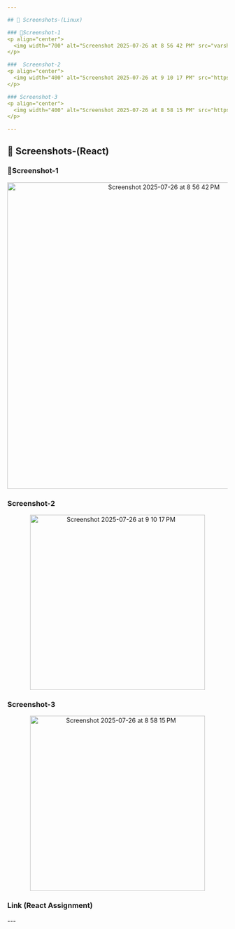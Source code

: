 ```yaml
---

## 📸 Screenshots-(Linux)

### 📂Screenshot-1
<p align="center">
  <img width="700" alt="Screenshot 2025-07-26 at 8 56 42 PM" src="varsha_linux_assignment/Screenshot-2.png" />
</p>

###  Screenshot-2
<p align="center">
  <img width="400" alt="Screenshot 2025-07-26 at 9 10 17 PM" src="https://github.com/user-attachments/assets/a0782d42-5518-4a9a-b65f-04af3a95c6a7" />
</p>

### Screenshot-3
<p align="center">
  <img width="400" alt="Screenshot 2025-07-26 at 8 58 15 PM" src="https://github.com/user-attachments/assets/42a00946-8148-49d7-a33e-a1c5672a9a84" />
</p>

---
```

## 📸 Screenshots-(React)

### 📂Screenshot-1
<p align="center">
  <img width="700" alt="Screenshot 2025-07-26 at 8 56 42 PM" src="https://github.com/user-attachments/assets/7d5e2c20-e30b-44cc-bbac-7789c133face" />
</p>

###  Screenshot-2
<p align="center">
  <img width="400" alt="Screenshot 2025-07-26 at 9 10 17 PM" src="https://github.com/user-attachments/assets/a0782d42-5518-4a9a-b65f-04af3a95c6a7" />
</p>

### Screenshot-3
<p align="center">
  <img width="400" alt="Screenshot 2025-07-26 at 8 58 15 PM" src="https://github.com/user-attachments/assets/42a00946-8148-49d7-a33e-a1c5672a9a84" />
</p>

### Link (React Assignment)
<p>  </p>
---

